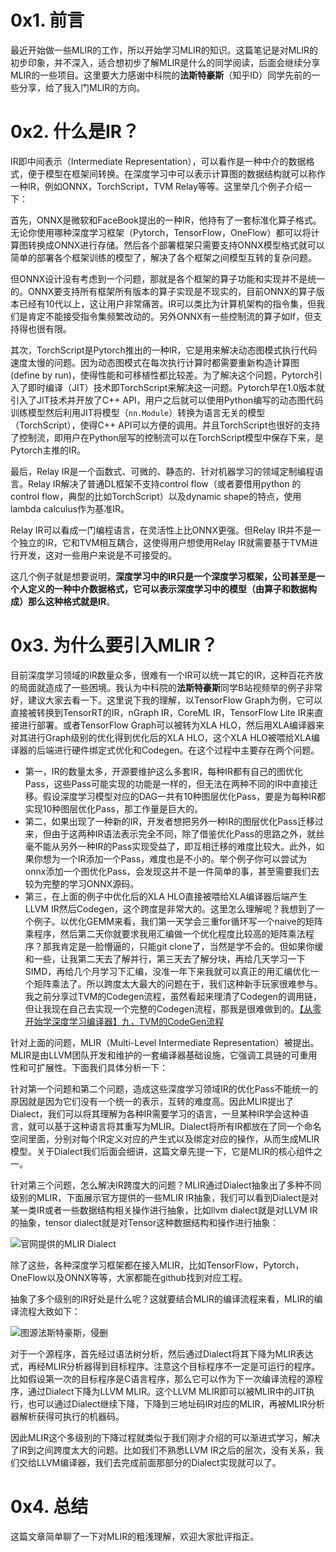 # 0x1. 前言
最近开始做一些MLIR的工作，所以开始学习MLIR的知识。这篇笔记是对MLIR的初步印象，并不深入，适合想初步了解MLIR是什么的同学阅读，后面会继续分享MLIR的一些项目。这里要大力感谢中科院的**法斯特豪斯**（知乎ID）同学先前的一些分享，给了我入门MLIR的方向。

# 0x2. 什么是IR？
IR即中间表示（Intermediate Representation），可以看作是一种中介的数据格式，便于模型在框架间转换。在深度学习中可以表示计算图的数据结构就可以称作一种IR，例如ONNX，TorchScript，TVM Relay等等。这里举几个例子介绍一下：

首先，ONNX是微软和FaceBook提出的一种IR，他持有了一套标准化算子格式。无论你使用哪种深度学习框架（Pytorch，TensorFlow，OneFlow）都可以将计算图转换成ONNX进行存储。然后各个部署框架只需要支持ONNX模型格式就可以简单的部署各个框架训练的模型了，解决了各个框架之间模型互转的复杂问题。

但ONNX设计没有考虑到一个问题，那就是各个框架的算子功能和实现并不是统一的。ONNX要支持所有框架所有版本的算子实现是不现实的，目前ONNX的算子版本已经有10代以上，这让用户非常痛苦。IR可以类比为计算机架构的指令集，但我们是肯定不能接受指令集频繁改动的。另外ONNX有一些控制流的算子如If，但支持得也很有限。

其次，TorchScript是Pytorch推出的一种IR，它是用来解决动态图模式执行代码速度太慢的问题。因为动态图模式在每次执行计算时都需要重新构造计算图(define by run)，使得性能和可移植性都比较差。为了解决这个问题，Pytorch引入了即时编译（JIT）技术即TorchScript来解决这一问题。Pytorch早在1.0版本就引入了JIT技术并开放了C++ API，用户之后就可以使用Python编写的动态图代码训练模型然后利用JIT将模型（`nn.Module`）转换为语言无关的模型（TorchScript），使得C++ API可以方便的调用。并且TorchScript也很好的支持了控制流，即用户在Python层写的控制流可以在TorchScript模型中保存下来，是Pytorch主推的IR。

最后，Relay IR是一个函数式、可微的、静态的、针对机器学习的领域定制编程语言。Relay IR解决了普通DL框架不支持control flow（或者要借用python 的control flow，典型的比如TorchScript）以及dynamic shape的特点，使用lambda calculus作为基准IR。

Relay IR可以看成一门编程语言，在灵活性上比ONNX更强。但Relay IR并不是一个独立的IR，它和TVM相互耦合，这使得用户想使用Relay IR就需要基于TVM进行开发，这对一些用户来说是不可接受的。

这几个例子就是想要说明，**深度学习中的IR只是一个深度学习框架，公司甚至是一个人定义的一种中介数据格式，它可以表示深度学习中的模型（由算子和数据构成）那么这种格式就是IR**。



# 0x3. 为什么要引入MLIR？

目前深度学习领域的IR数量众多，很难有一个IR可以统一其它的IR，这种百花齐放的局面就造成了一些困境。我认为中科院的**法斯特豪斯**同学B站视频举的例子非常好，建议大家去看一下。这里说下我的理解，以TensorFlow Graph为例，它可以直接被转换到TensorRT的IR，nGraph IR，CoreML IR，TensorFlow Lite IR来直接进行部署。或者TensorFlow Graph可以被转为XLA HLO，然后用XLA编译器来对其进行Graph级别的优化得到优化后的XLA HLO，这个XLA HLO被喂给XLA编译器的后端进行硬件绑定式优化和Codegen。在这个过程中主要存在两个问题。

- 第一，IR的数量太多，开源要维护这么多套IR，每种IR都有自己的图优化Pass，这些Pass可能实现的功能是一样的，但无法在两种不同的IR中直接迁移。假设深度学习模型对应的DAG一共有10种图层优化Pass，要是为每种IR都实现10种图层优化Pass，那工作量是巨大的。
- 第二，如果出现了一种新的IR，开发者想把另外一种IR的图层优化Pass迁移过来，但由于这两种IR语法表示完全不同，除了借鉴优化Pass的思路之外，就丝毫不能从另外一种IR的Pass实现受益了，即互相迁移的难度比较大。此外，如果你想为一个IR添加一个Pass，难度也是不小的。举个例子你可以尝试为onnx添加一个图优化Pass，会发现这并不是一件简单的事，甚至需要我们去较为完整的学习ONNX源码。
- 第三，在上面的例子中优化后的XLA HLO直接被喂给XLA编译器后端产生LLVM IR然后Codegen，这个跨度是非常大的。这里怎么理解呢？我想到了一个例子。以优化GEMM来看，我们第一天学会三重for循环写一个naive的矩阵乘程序，然后第二天你就要求我用汇编做一个优化程度比较高的矩阵乘法程序？那我肯定是一脸懵逼的，只能git clone了，当然是学不会的。但如果你缓和一些，让我第二天去了解并行，第三天去了解分块，再给几天学习一下SIMD，再给几个月学习下汇编，没准一年下来我就可以真正的用汇编优化一个矩阵乘法了。所以跨度太大最大的问题在于，我们这种新手玩家很难参与。我之前分享过TVM的Codegen流程，虽然看起来理清了Codegen的调用链，但让我现在自己去实现一个完整的Codegen流程，那我是很难做到的。[【从零开始学深度学习编译器】九，TVM的CodeGen流程 ](https://mp.weixin.qq.com/s/n7-ZTzCwFOvHrrzg4gFXQQ)

针对上面的问题，MLIR（Multi-Level Intermediate Representation）被提出。MLIR是由LLVM团队开发和维护的一套编译器基础设施，它强调工具链的可重用性和可扩展性。下面我们具体分析一下：

针对第一个问题和第二个问题，造成这些深度学习领域IR的优化Pass不能统一的原因就是因为它们没有一个统一的表示，互转的难度高。因此MLIR提出了Dialect，我们可以将其理解为各种IR需要学习的语言，一旦某种IR学会这种语言，就可以基于这种语言将其重写为MLIR。Dialect将所有IR都放在了同一个命名空间里面，分别对每个IR定义对应的产生式以及绑定对应的操作，从而生成MLIR模型。关于Dialect我们后面会细讲，这篇文章先提一下，它是MLIR的核心组件之一。

针对第三个问题，怎么解决IR跨度大的问题？MLIR通过Dialect抽象出了多种不同级别的MLIR，下面展示官方提供的一些MLIR
IR抽象，我们可以看到Dialect是对某一类IR或者一些数据结构相关操作进行抽象，比如llvm dialect就是对LLVM IR的抽象，tensor dialect就是对Tensor这种数据结构和操作进行抽象：

![官网提供的MLIR Dialect](https://img-blog.csdnimg.cn/6858e2e183f847febc847ffbc85d1773.png?x-oss-process=image/watermark,type_ZHJvaWRzYW5zZmFsbGJhY2s,shadow_50,text_Q1NETiBAanVzdF9zb3J0,size_18,color_FFFFFF,t_70,g_se,x_16)

除了这些，各种深度学习框架都在接入MLIR，比如TensorFlow，Pytorch，OneFlow以及ONNX等等，大家都能在github找到对应工程。

抽象了多个级别的IR好处是什么呢？这就要结合MLIR的编译流程来看，MLIR的编译流程大致如下：

![图源法斯特豪斯，侵删](https://img-blog.csdnimg.cn/9de1cfb5f8314a51a3f955dd393bd462.png?x-oss-process=image/watermark,type_ZHJvaWRzYW5zZmFsbGJhY2s,shadow_50,text_Q1NETiBAanVzdF9zb3J0,size_20,color_FFFFFF,t_70,g_se,x_16)

对于一个源程序，首先经过语法树分析，然后通过Dialect将其下降为MLIR表达式，再经MLIR分析器得到目标程序。注意这个目标程序不一定是可运行的程序。比如假设第一次的目标程序是C语言程序，那么它可以作为下一次编译流程的源程序，通过Dialect下降为LLVM MLIR。这个LLVM MLIR即可以被MLIR中的JIT执行，也可以通过Dialect继续下降，下降到三地址码IR对应的MLIR，再被MLIR分析器解析获得可执行的机器码。

因此MLIR这个多级别的下降过程就类似于我们刚才介绍的可以渐进式学习，解决了IR到之间跨度太大的问题。比如我们不熟悉LLVM IR之后的层次，没有关系，我们交给LLVM编译器，我们去完成前面那部分的Dialect实现就可以了。

# 0x4. 总结
这篇文章简单聊了一下对MLIR的粗浅理解，欢迎大家批评指正。



  